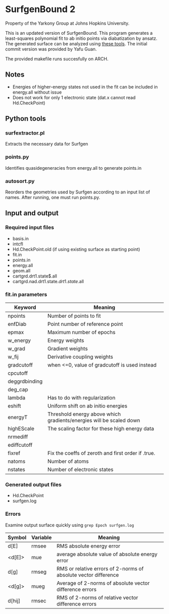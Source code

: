 # SurfgenBound 2
Property of the Yarkony Group at Johns Hopkins University.

This is an updated version of SurfgenBound. This program generates a least-squares polynomial fit to ab initio points via diabatization by ansatz.
The generated surface can be analyzed using [these tools](https://github.com/cavanes1/PES-analysis).
The initial commit version was provided by Yafu Guan.

The provided makefile runs succesfully on ARCH.

## Notes
* Energies of higher-energy states not used in the fit can be included in energy.all without issue
* Does not work for only 1 electronic state (dat.x cannot read Hd.CheckPoint)

## Python tools

### surfextractor.pl
Extracts the necessary data for Surfgen

### points.py
Identifies quasidegeneracies from energy.all to generate points.in

### autosort.py
Reorders the geometries used by Surfgen according to an input list of names.
After running, one must run points.py.

## Input and output

### Required input files
* basis.in
* intcfl
* Hd.CheckPoint.old (if using existing surface as starting point)
* fit.in
* points.in
* energy.all
* geom.all
* cartgrd.drt1.state$.all
* cartgrd.nad.drt1.state$.drt1.state$.all

### fit.in parameters

| Keyword  | Meaning |
| ------------- | ------------- |
| npoints | Number of points to fit |
| enfDiab | Point number of reference point |
| epmax | Maximum number of epochs |
| w_energy | Energy weights |
| w_grad | Gradient weights |
| w_fij | Derivative coupling weights |
| gradcutoff | when <=0, value of gradcutoff is used instead |
| cpcutoff |  |
| deggrdbinding |  |
| deg_cap |  |
| lambda | Has to do with regularization |
| eshift | Uniform shift on ab initio energies |
| energyT | Threshold energy above which gradients/energies will be scaled down |
| highEScale |  The scaling factor for these high energy data |
| nrmediff |  |
| ediffcutoff |  |
| fixref | Fix the coeffs of zeroth and first order if .true. |
| natoms | Number of atoms |
| nstates | Number of electronic states |

### Generated output files
* Hd.CheckPoint
* surfgen.log

### Errors
Examine output surface quickly using `grep Epoch surfgen.log`


| Symbol  | Variable | Meaning |
| ------------- | ------------- | ------------- |
| d[E] | rmsee | RMS absolute energy error |
| <d[E]> | mue | average absolute value of absolute energy error |
| d[g] | rmseg | RMS or relative errors of 2-norms of absolute vector difference |
| <d[g]> | mueg | Average of 2-norms of absolute vector difference errors |
| d[hij] | rmsec | RMS of 2-norms of relative vector difference errors |
